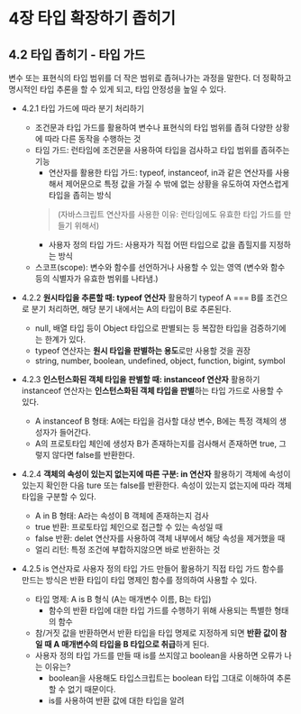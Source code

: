 # 4장 타입 확장하기 좁히기

## 4.2 타입 좁히기 - 타입 가드
변수 또는 표현식의 타입 범위를 더 작은 범위로 좁혀나가는 과정을 말한다.
더 정확하고 명시적인 타입 추론을 할 수 있게 되고, 타입 안정성을 높일 수 있다.
- 4.2.1 타입 가드에 따라 분기 처리하기
  - 조건문과 타입 가드를 활용하여 변수나 표현식의 타입 범위를 좁혀 다양한 상황에 따라 다른 동작을 수행하는 것
  - 타임 가드: 런타임에 조건문을 사용하여 타입을 검사하고 타입 범위를 좁혀주는 기능
    - 연산자를 활용한 타입 가드: typeof, instanceof, in과 같은 연산자를 사용해서 제어문으로 특정 값을 가질 수 밖에 없는 상황을 유도하여 자연스럽게 타입을 좁히는 방식
    > (자바스크립트 연산자를 사용한 이유: 런타임에도 유효한 타입 가드를 만들기 위해서)
    - 사용자 정의 타입 가드: 사용자가 직접 어떤 타입으로 값을 좁힐지를 지정하는 방식
  - 스코프(scope): 변수와 함수를 선언하거나 사용할 수 있는 영역 (변수와 함수 등의 식별자가 유효한 범위를 나타냄.)

- 4.2.2 **원시타입을 추론할 때: typeof 연산자** 활용하기
  typeof A === B를 조건으로 분기 처리하면, 해당 분기 내에서는 A의 타입이 B로 추론된다.
   - null, 배열 타입 등이 Object 타입으로 판별되는 등 복잡한 타입을 검증하기에는 한계가 있다.
   - typeof 연산자는 **원시 타입을 판별하는 용도**로만 사용할 것을 권장
   - string, number, boolean, undefined, object, function, bigint, symbol

- 4.2.3 **인스턴스화된 객체 타입을 판별할 때: instanceof 연산자** 활용하기
instanceof 연산자는 **인스턴스화된 객체 타입을 판별**하는 타입 가드로 사용할 수 있다.
  - A instanceof B 형태: A에는 타입을 검사할 대상 변수, B에는 특정 객체의 생성자가 들어간다.
  - A의 프로토타입 체인에 생성자 B가 존재하는지를 검사해서 존재하면 true, 그렇지 않다면 false를 반환한다.

- 4.2.4 **객체의 속성이 있는지 없는지에 따른 구분: in 연산자** 활용하기
객체에 속성이 있는지 확인한 다음 ture 또는 false를 반환한다. 속성이 있는지 없는지에 따라 객체 타입을 구분할 수 있다.
  - A in B 형태: A라는 속성이 B 객체에 존재하는지 검사
  - true 반환: 프로토타입 체인으로 접근할 수 있는 속성일 때
  - false 반환: delet 연산자를 사용하여 객체 내부에서 해당 속성을 제거했을 때
  - 얼리 리턴: 특정 조건에 부합하지않으면 바로 반환하는 것
 
- 4.2.5 is 연산자로 사용자 정의 타입 가드 만들어 활용하기
직접 타입 가드 함수를 만드는 방식은 반환 타입이 타입 명제인 함수를 정의하여 사용할 수 있다.
  - 타입 명제: A is B 형식 (A는 매개변수 이름, B는 타입)
    - 함수의 반환 타입에 대한 타입 가드를 수행하기 위해 사용되는 특별한 형태의 함수
  - 참/거짓 값을 반환하면서 반환 타입을 타입 명제로 지정하게 되면 **반환 값이 참일 때 A 매개변수의 타입을 B 타입으로 취급**하게 된다.
  - 사용자 정의 타입 가드를 만들 때 is를 쓰지않고 boolean을 사용하면 오류가 나는 이유는?
    - boolean을 사용해도 타입스크립트는 boolean 타입 그대로 이해하여 추론할 수 없기 때문이다.
    - is를 사용하여 반환 값에 대한 타입을 알려
